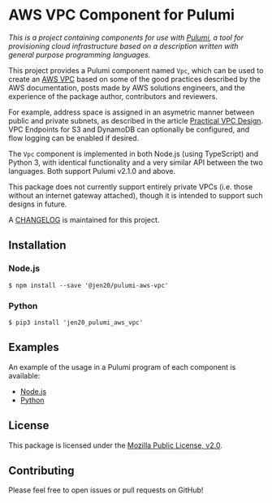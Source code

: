 # AWS VPC Component for Pulumi

_This is a project containing components for use with [Pulumi][pulumi], a tool for provisioning cloud infrastructure
based on a description written with general purpose programming languages._

This project provides a Pulumi component named `Vpc`, which can be used to create an [AWS VPC][vpc] based on some of the
good practices described by the AWS documentation, posts made by AWS solutions engineers, and the experience of the
package author, contributors and reviewers.

For example, address space is assigned in an asymetric manner between public and private subnets, as described in the
article [Practical VPC Design][practicalvpcdesign]. VPC Endpoints for S3 and DynamoDB can optionally be configured, and
flow logging can be enabled if desired.

The `Vpc` component is implemented in both Node.js (using TypeScript) and Python 3, with identical functionality and a
very similar API between the two languages. Both support Pulumi v2.1.0 and above.

This package does not currently support entirely private VPCs (i.e. those without an internet gateway attached), though
it is intended to support such designs in future.

A [CHANGELOG][changelog] is maintained for this project.

## Installation

### Node.js

```shell
$ npm install --save '@jen20/pulumi-aws-vpc'
```

### Python

```shell
$ pip3 install 'jen20_pulumi_aws_vpc'
```

## Examples

An example of the usage in a Pulumi program of each component is available:

- [Node.js][example-node]
- [Python][example-python]

## License

This package is licensed under the [Mozilla Public License, v2.0][mpl2].

## Contributing

Please feel free to open issues or pull requests on GitHub!

[pulumi]: https://pulumi.io
[vpc]: https://aws.amazon.com/answers/networking/aws-single-vpc-design/
[practicalvpcdesign]: https://medium.com/aws-activate-startup-blog/practical-vpc-design-8412e1a18dcc
[pulumipreview]: https://pulumi.io/reference/cli/pulumi_preview.html
[mpl2]: https://www.mozilla.org/en-US/MPL/2.0/
[changelog]: https://github.com/jen20/pulumi-aws-vpc/blob/master/CHANGELOG.md
[example-node]: https://github.com/jen20/pulumi-aws-vpc/tree/master/examples/nodejs
[example-python]: https://github.com/jen20/pulumi-aws-vpc/tree/master/examples/python
